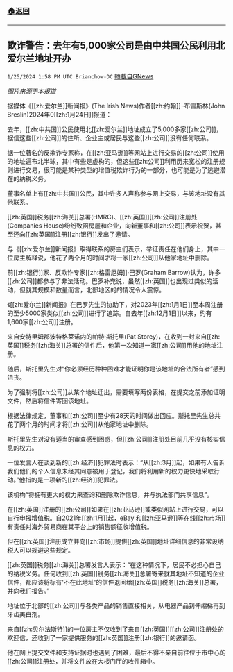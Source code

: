 ###  [:house:返回](README.md)
---


## 欺诈警告：去年有5,000家公司是由中共国公民利用北爱尔兰地址开办
`1/25/2024 1:58 PM UTC Brianchow-DC` [轉載自GNews](https://gnews.org/articles/2252797)

*图片来源于本报道*

据媒体《[[zh:爱尔兰]]新闻报》(The Irish News)作者[[zh:约翰]] ·布雷斯林(John Breslin)2024年0[[zh:1月24日]]报道：

去年，[[zh:中共国]]公民使用北[[zh:爱尔兰]]地址成立了5,000多家[[zh:公司]]，据信这些[[zh:公司]]的住所、企业主或居民与这些[[zh:公司]]没有任何联系。

据一位著名的反欺诈专家称，在[[zh:亚马逊]]等网站上进行交易的[[zh:公司]]使用的地址遍布北半球，其中有些是虚构的，但这些[[zh:公司]]利用历来宽松的注册规则进行交易，很可能是某种类型的增值税欺诈行为的一部分，也可能是为了逃避潜在的纳税义务。

董事名单上有[[zh:中共国]]公民，其中许多人声称参与网上交易，与该地址没有其他联系。

[[zh:英国]]税务[[zh:海关]]总署(HMRC)、[[zh:英国]][[zh:公司]]注册处(Companies House)纷纷致函房屋和企业，向新董事和[[zh:公司]]表示祝贺，甚至还向[[zh:英国]]注册[[zh:银行]]发出了邀请。

与《[[zh:爱尔兰]]新闻报》取得联系的房主们表示，举证责任在他们身上，其中一位房主解释说，他花了两个月的时间才将一家[[zh:公司]]从他家地址中删除。

前[[zh:银行]]家、反欺诈专家[[zh:格雷厄姆]]·巴罗(Graham Barrow)认为，许多[[zh:公司]]都参与了非法活动。巴罗补充说，虽然[[zh:英国]]也出现过类似的活动，但就其规模和数量而言，北部地区的的情况令人震惊。

《[[zh:爱尔兰]]新闻报》在巴罗先生的协助下，对2023年[[zh:1月1日]]至本周注册的至少5000家类似[[zh:公司]]进行了追踪。自去年[[zh:12月1日]]以来，约有1,600家[[zh:公司]]注册。

来自安特里姆郡波特格莱诺内的帕特·斯托里(Pat Storey)，在收到一封来自[[zh:英国]]税务[[zh:海关]]总署的信件后，他第一次知道一家[[zh:公司]]用他的地址注册。

随后，斯托里先生对“你必须经历种种困难才能证明你是该地址的合法所有者”感到沮丧。

为了强制将[[zh:公司]]从某个地址迁出，需要填写两份表格，在提交之前添加证明文件，然后将信件寄回该地址。

根据法律规定，董事和[[zh:公司]]至少有28天的时间做出回应。斯托里先生总共花了两个月的时间才将[[zh:公司]]从他家地址中删除。

斯托里先生对没有适当的审查感到困惑，但[[zh:公司]]注册处目前几乎没有核实信息的权力。

一位发言人在谈到新的[[zh:经济]]犯罪法时表示：“从[[zh:3月]]起，如果有人告诉我们他们的个人信息未经其同意被用于登记，我们将利用新的权力更快地采取行动。”他指的是一项新的[[zh:经济]]犯罪法。

该机构“将拥有更大的权力来查询和删除欺诈信息，并与执法部门共享信息”。

在[[zh:英国]]注册的[[zh:公司]]如果在[[zh:亚马逊]]或类似网站上进行交易，可以自行申报增值税。自2021年[[zh:1月]]起，eBay 和[[zh:亚马逊]]等在线[[zh:市场]]有责任对海外贸易商在其平台上的销售额征收增值税。

但在[[zh:英国]]注册成立并向[[zh:市场]]提供[[zh:英国]]地址详细信息的非常设纳税人可以规避这些规定。

[[zh:英国]]税务[[zh:海关]]总署发言人表示：“在这种情况下，居民不必担心自己的纳税义务。任何收到[[zh:英国]]税务[[zh:海关]]总署寄来就其地址不知道的企业信件，都应该将标有'不在此地址'的信件退回给[[zh:英国]]税务[[zh:海关]]总署，并向我们报告。”

地址位于北部的[[zh:公司]]与各类产品的销售直接相关，从电器产品到伸缩梯再到牙齿美白剂。

来自[[zh:贝尔法斯特]]的一位房主不仅收到了来自[[zh:英国]][[zh:公司]]注册处的欢迎信，还收到了一家提供服务的[[zh:英国]]注册[[zh:银行]]的邀请函。

他在网上提交文件和支持证据时也遇到了困难，最后不得不亲自前往位于市中心的[[zh:公司]]注册处，并将文件放在大楼门厅的收件箱中。
